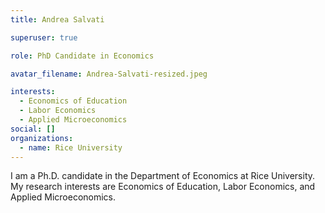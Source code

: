 ```yaml
---
title: Andrea Salvati

superuser: true

role: PhD Candidate in Economics

avatar_filename: Andrea-Salvati-resized.jpeg

interests:
  - Economics of Education
  - Labor Economics
  - Applied Microeconomics
social: []
organizations:
  - name: Rice University
---
```


I am a Ph.D. candidate in the Department of Economics at Rice University. My research interests are Economics of Education, Labor Economics, and Applied Microeconomics.
